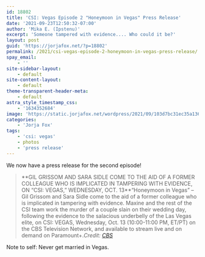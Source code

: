 ```yaml
---
id: 18802
title: 'CSI: Vegas Episode 2 "Honeymoon in Vegas" Press Release'
date: '2021-09-23T12:50:32-07:00'
author: 'Mika E. (Ipstenu)'
excerpt: 'Someone tampered with evidence.... Who could it be?'
layout: post
guid: 'https://jorjafox.net/?p=18802'
permalink: /2021/csi-vegas-episode-2-honeymoon-in-vegas-press-release/
spay_email:
    - ''
site-sidebar-layout:
    - default
site-content-layout:
    - default
theme-transparent-header-meta:
    - default
astra_style_timestamp_css:
    - '1634352684'
image: 'https://static.jorjafox.net/wordpress/2021/09/103d7bc31ec35a13602da39fb40f70c4.jpg'
categories:
    - 'Jorja Fox'
tags:
    - 'csi: vegas'
    - photos
    - 'press release'
---
```


We now have a press release for the second episode!

<blockquote class="wp-block-quote">**GIL GRISSOM AND SARA SIDLE COME TO THE AID OF A FORMER COLLEAGUE WHO IS IMPLICATED IN TAMPERING WITH EVIDENCE, ON “CSI: VEGAS,” WEDNESDAY, OCT. 13**“Honeymoon in Vegas” – Gil Grissom and Sara Sidle come to the aid of a former colleague who is implicated in tampering with evidence. Maxine and the rest of the CSI team work the murder of a couple slain on their wedding day, following the evidence to the salacious underbelly of the Las Vegas elite, on CSI: VEGAS,&nbsp;Wednesday, Oct. 13&nbsp;(10:00-11:00 PM, ET/PT) on the CBS Television Network, and available to stream live and on demand on Paramount+.<cite>Credit: <a href="https://www.viacomcbspressexpress.com/cbs-entertainment/releases/view?id=58307">CBS</a></cite></blockquote>

Note to self: Never get married in Vegas.
